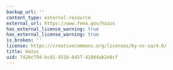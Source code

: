 ```yaml
---
backup_url: ''
content_type: external-resource
external_url: https://www.fema.gov/hazus
has_external_licence_warning: true
has_external_license_warning: true
is_broken: ''
license: https://creativecommons.org/licenses/by-nc-sa/4.0/
title: Hazus
uid: 7420c79d-bc41-451b-8457-410d4ab2e8cf
---
```

